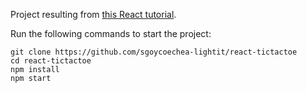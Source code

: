Project resulting from [this React tutorial](https://react.dev/learn/tutorial-tic-tac-toe).


Run the following commands to start the project:
```
git clone https://github.com/sgoycoechea-lightit/react-tictactoe
cd react-tictactoe
npm install
npm start
```

